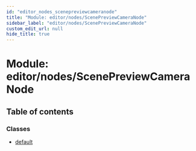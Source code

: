 ```yaml
---
id: "editor_nodes_scenepreviewcameranode"
title: "Module: editor/nodes/ScenePreviewCameraNode"
sidebar_label: "editor/nodes/ScenePreviewCameraNode"
custom_edit_url: null
hide_title: true
---
```


# Module: editor/nodes/ScenePreviewCameraNode

## Table of contents

### Classes

- [default](../classes/editor_nodes_scenepreviewcameranode.default.md)
